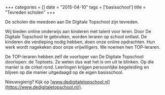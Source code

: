 +++
categories = []
date = "2015-04-10"
tags = ['basisschool']
title = "Tevreden scholen"
+++

De scholen die meedoen aan De Digitale Topschool zijn tevreden.

Wij bieden online onderwijs aan kinderen met talent voor leren. Door De Digitale Topschool te gebruiken, worden leraren op school ontlast. De kinderen die verdieping nodig hebben, doen onze online opdrachten. Hun werk wordt nagekeken door onze vrijwilligers. We noemen hen TOP-leraren.

De TOP-leraren hebben zelf de voorloper van De Digitale Topschool doorlopen: de Toptoets. Ze weten dus wat het is om uit te blinken. Op die manier is de cirkel rond. Leerlingen krijgen persoonlijke begeleiding en blijven op die manier uitgedaagd op de eigen basisschool.

Nieuwsgierig? Kijk op [www.dedigitaletopschool.nl](https://www.dedigitaletopschool.nl/).
